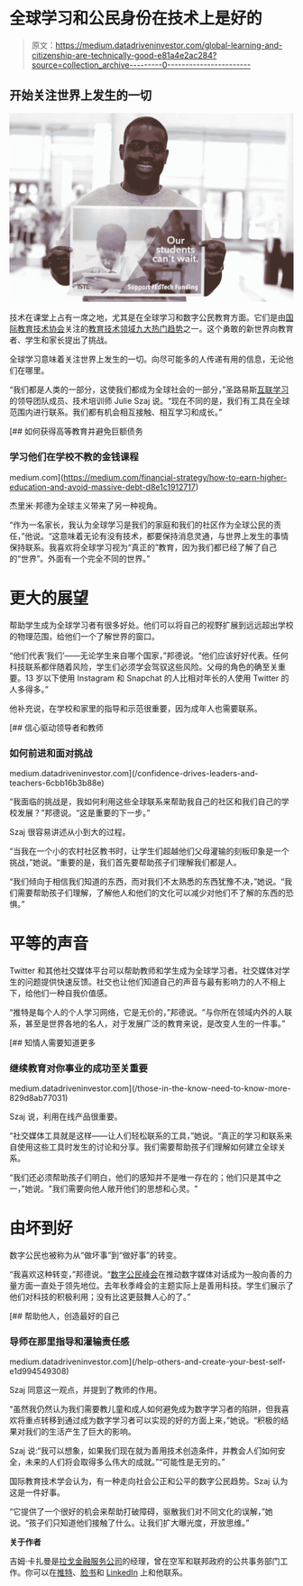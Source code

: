 # 全球学习和公民身份在技术上是好的

> 原文：<https://medium.datadriveninvestor.com/global-learning-and-citizenship-are-technically-good-e81a4e2ac284?source=collection_archive---------0----------------------->

## 开始关注世界上发生的一切

![](img/70fe68e1cd226d05953e1d6d56632492.png)

技术在课堂上占有一席之地，尤其是在全球学习和数字公民教育方面。它们是由[国际教育技术协会](https://www.iste.org/about/iste-story)关注的[教育技术领域九大热门趋势](https://www.iste.org/explore/articleDetail?articleid=674)之一。这个勇敢的新世界向教育者、学生和家长提出了挑战。

全球学习意味着关注世界上发生的一切。向尽可能多的人传递有用的信息，无论他们在哪里。

“我们都是人类的一部分，这使我们都成为全球社会的一部分，”圣路易斯[互联学习](https://twitter.com/LearningSTL)的领导团队成员、技术培训师 Julie Szaj 说。“现在不同的是，我们有工具在全球范围内进行联系。我们都有机会相互接触、相互学习和成长。”

[](https://medium.com/financial-strategy/how-to-earn-higher-education-and-avoid-massive-debt-d8e1c1912717) [## 如何获得高等教育并避免巨额债务

### 学习他们在学校不教的金钱课程

medium.com](https://medium.com/financial-strategy/how-to-earn-higher-education-and-avoid-massive-debt-d8e1c1912717) 

杰里米·邦德为全球主义带来了另一种视角。

“作为一名家长，我认为全球学习是我们的家庭和我们的社区作为全球公民的责任，”他说。“这意味着无论有没有技术，都要保持消息灵通，与世界上发生的事情保持联系。我喜欢将全球学习视为“真正的”教育，因为我们都已经了解了自己的“世界”。外面有一个完全不同的世界。”

# **更大的展望**

帮助学生成为全球学习者有很多好处。他们可以将自己的视野扩展到远远超出学校的物理范围，给他们一个了解世界的窗口。

“他们代表‘我们’——无论学生来自哪个国家，”邦德说。“他们应该好好代表。任何科技联系都伴随着风险，学生们必须学会驾驭这些风险。父母的角色的确至关重要。13 岁以下使用 Instagram 和 Snapchat 的人比相对年长的人使用 Twitter 的人多得多。”

他补充说，在学校和家里的指导和示范很重要，因为成年人也需要联系。

[](/confidence-drives-leaders-and-teachers-6cbb16b3b88e) [## 信心驱动领导者和教师

### 如何前进和面对挑战

medium.datadriveninvestor.com](/confidence-drives-leaders-and-teachers-6cbb16b3b88e) 

“我面临的挑战是，我如何利用这些全球联系来帮助我自己的社区和我们自己的学校发展？”邦德说。“这是重要的下一步。”

Szaj 很容易讲述从小到大的过程。

“当我在一个小的农村社区教书时，让学生们超越他们父母灌输的刻板印象是一个挑战，”她说。“重要的是，我们首先要帮助孩子们理解我们都是人。

“我们倾向于相信我们知道的东西，而对我们不太熟悉的东西犹豫不决，”她说。“我们需要帮助孩子们理解，了解他人和他们的文化可以减少对他们不了解的东西的恐惧。”

# **平等的声音**

Twitter 和其他社交媒体平台可以帮助教师和学生成为全球学习者。社交媒体对学生的问题提供快速反馈。社交也让他们知道自己的声音与最有影响力的人不相上下，给他们一种自我价值感。

“推特是每个人的个人学习网络，它是无价的，”邦德说。“与你所在领域内外的人联系，甚至是世界各地的名人，对于发展广泛的教育来说，是改变人生的一件事。”

[](/those-in-the-know-need-to-know-more-829d8ab77031) [## 知情人需要知道更多

### 继续教育对你事业的成功至关重要

medium.datadriveninvestor.com](/those-in-the-know-need-to-know-more-829d8ab77031) 

Szaj 说，利用在线产品很重要。

“社交媒体工具就是这样——让人们轻松联系的工具，”她说。“真正的学习和联系来自使用这些工具时发生的讨论和分享。我们需要帮助孩子们理解如何建立全球关系。

“我们还必须帮助孩子们明白，他们的感知并不是唯一存在的；他们只是其中之一，”她说。"我们需要向他人敞开他们的思想和心灵。"

# **由坏到好**

数字公民也被称为从“做坏事”到“做好事”的转变。

“我喜欢这种转变，”邦德说。“[数字公民峰会](http://digcitsummit.com/)在推动数字媒体对话成为一股向善的力量方面一直处于领先地位。去年秋季峰会的主题实际上是善用科技。学生们展示了他们对科技的积极利用；没有比这更鼓舞人心的了。”

[](/help-others-and-create-your-best-self-e1d994549308) [## 帮助他人，创造最好的自己

### 导师在那里指导和灌输责任感

medium.datadriveninvestor.com](/help-others-and-create-your-best-self-e1d994549308) 

Szaj 同意这一观点，并提到了教师的作用。

“虽然我仍然认为我们需要教儿童和成人如何避免成为数字学习者的陷阱，但我喜欢将重点转移到通过成为数字学习者可以实现的好的方面上来，”她说。“积极的结果对我们的生活产生了巨大的影响。

Szaj 说:“我可以想象，如果我们现在就为善用技术创造条件，并教会人们如何安全，未来的人们将会取得多么伟大的成就。”“可能性是无穷的。”

国际教育技术学会认为，有一种走向社会公正和公平的数字公民趋势。Szaj 认为这是一件好事。

“它提供了一个很好的机会来帮助打破障碍，驱散我们对不同文化的误解，”她说。“孩子们只知道他们接触了什么。让我们扩大曝光度，开放思维。”

**关于作者**

吉姆·卡扎曼是[拉戈金融服务公司](http://largofinancialservices.com)的经理，曾在空军和联邦政府的公共事务部门工作。你可以在[推特](https://twitter.com/JKatzaman)、[脸书](https://www.facebook.com/jim.katzaman)和 [LinkedIn](https://www.linkedin.com/in/jim-katzaman-33641b21/) 上和他联系。
